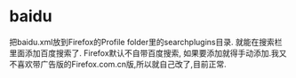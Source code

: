 baidu
=====

把baidu.xml放到Firefox的Profile folder里的searchplugins目录. 就能在搜索栏里面添加百度搜索了. 
Firefox默认不自带百度搜索, 如果要添加就得手动添加.我又不喜欢带广告版的Firefox.com.cn版,所以就自己改了,目前正常.
